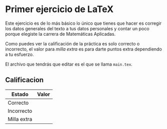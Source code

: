 # Primer ejercicio de LaTeX

Este ejercicio es de lo más básico lo único que tienes que hacer es corregir 
los datos generales del texto a tus datos personales y contar un poco porque 
elegiste la carrera de Matemáticas Aplicadas.

Como puedes ver la calificación de la práctica es solo correcto o incorrecto,
el valor para _milla extra_ es para darte puntos extra dependiendo a tu 
esfuerzo. 

El archivo que tendrás que editar es el que se llama `main.tex`.

## Calificacion

| Estado | Valor |
| ------ | ----- |
| Correcto | |
| Incorrecto | |
| Milla extra | |

